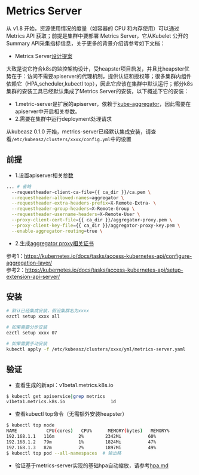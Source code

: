 # Metrics Server

从 v1.8 开始，资源使用情况的度量（如容器的 CPU 和内存使用）可以通过 Metrics API 获取；前提是集群中要部署 Metrics Server，它从Kubelet 公开的Summary API采集指标信息，关于更多的背景介绍请参考如下文档：  
- Metrics Server[设计提案](https://github.com/kubernetes/community/blob/master/contributors/design-proposals/instrumentation/metrics-server.md)

大致是说它符合k8s的监控架构设计，受heapster项目启发，并且比heapster优势在于：访问不需要apiserver的代理机制，提供认证和授权等；很多集群内组件依赖它（HPA,scheduler,kubectl top），因此它应该在集群中默认运行；部分k8s集群的安装工具已经默认集成了Metrics Server的安装，以下概述下它的安装：

- 1.metric-server是扩展的apiserver，依赖于[kube-aggregator](https://github.com/kubernetes/kube-aggregator)，因此需要在apiserver中开启相关参数。
- 2.需要在集群中运行deployment处理请求

从kubeasz 0.1.0 开始，metrics-server已经默认集成安装，请查看`/etc/kubeasz/clusters/xxxx/config.yml`中的设置

## 前提

- 1.设置apiserver相关[参数](../../roles/kube-master/templates/kube-apiserver.service.j2)
``` bash
... # 省略
  --requestheader-client-ca-file={{ ca_dir }}/ca.pem \
  --requestheader-allowed-names=aggregator \
  --requestheader-extra-headers-prefix=X-Remote-Extra- \
  --requestheader-group-headers=X-Remote-Group \
  --requestheader-username-headers=X-Remote-User \
  --proxy-client-cert-file={{ ca_dir }}/aggregator-proxy.pem \
  --proxy-client-key-file={{ ca_dir }}/aggregator-proxy-key.pem \
  --enable-aggregator-routing=true \
```
- 2.生成[aggregator proxy相关证书](../../roles/kube-master/tasks/main.yml)

参考1：https://kubernetes.io/docs/tasks/access-kubernetes-api/configure-aggregation-layer/  
参考2：https://kubernetes.io/docs/tasks/access-kubernetes-api/setup-extension-api-server/

## 安装

``` bash
# 默认已经集成安装，假设集群名为xxxx
ezctl setup xxxx all

# 如果需要分步安装
ezctl setup xxxx 07

# 如果需要手动安装
kubectl apply -f /etc/kubeasz/clusters/xxxx/yml/metrics-server.yaml
```

## 验证

- 查看生成的新api：v1beta1.metrics.k8s.io
``` bash
$ kubectl get apiservice|grep metrics
v1beta1.metrics.k8s.io                 1d
```

- 查看kubectl top命令（无需额外安装heapster）
``` bash
$ kubectl top node
NAME           CPU(cores)   CPU%      MEMORY(bytes)   MEMORY%   
192.168.1.1   116m         2%        2342Mi          60%       
192.168.1.2   79m          1%        1824Mi          47%       
192.168.1.3   82m          2%        1897Mi          49%  
$ kubectl top pod --all-namespaces 	# 输出略
```

- 验证基于metrics-server实现的基础hpa自动缩放，请参考[hpa.md](hpa.md)
